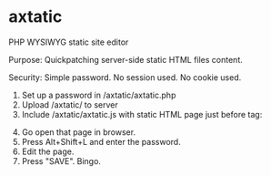 # axtatic
PHP WYSIWYG static site editor

Purpose: Quickpatching server-side static HTML files content.

Security: Simple password. No session used. No cookie used.


1. Set up a password in /axtatic/axtatic.php
2. Upload /axtatic/ to server
3. Include /axtatic/axtatic.js with static HTML page just before </body> tag:
<script type="text/javascript" src="axtatic/axtatic.js"></script>
4. Go open that page in browser.
5. Press Alt+Shift+L and enter the password.
6. Edit the page.
7. Press "SAVE". Bingo.
